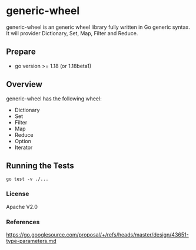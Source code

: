 # generic-wheel

generic-wheel is an generic wheel library fully written in Go generic syntax. It will provider Dictionary, Set, Map, Filter and Reduce.


## Prepare

* go version >= 1.18 (or 1.18beta1)


## Overview

generic-wheel has the following wheel:
* Dictionary
* Set
* Filter
* Map
* Reduce
* Option
* Iterator


## Running the Tests

```shell
go test -v ./...
```


### License

Apache V2.0

### References
https://go.googlesource.com/proposal/+/refs/heads/master/design/43651-type-parameters.md
